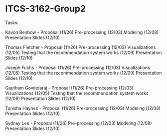 # ITCS-3162-Group2

Tasks:

Kavon Benbow - 
Proposal (11/26)
Pre-processing (12/03)
Modeling (12/08)
Presentation Slides (12/10)

Thomas Fletcher - 
Proposal (11/26)
Pre-processing (12/03)
Visualizations (12/05)
Testing that the recommendation system works (12/09)
Presentation Slides (12/10)

Joseph Fuchs -
Proposal (11/26)
Pre-processing (12/03)
Visualizations (12/05)
Testing that the recommendation system works (12/09)
Presentation Slides (12/10)

Gautham Govindaraj - 
Proposal (11/26)
Pre-processing (12/03)
Visualizations (12/05)
Testing that the recommendation system works (12/09)
Presentation Slides (12/10)

Tunisha Haynes - 
Proposal (11/26)
Pre-processing (12/03)
Modeling (12/08)
Presentation Slides (12/10)

Sydney Lee - 
Proposal (11/26)
Pre-processing (12/03)
Modeling (12/08)
Presentation Slides (12/10)
